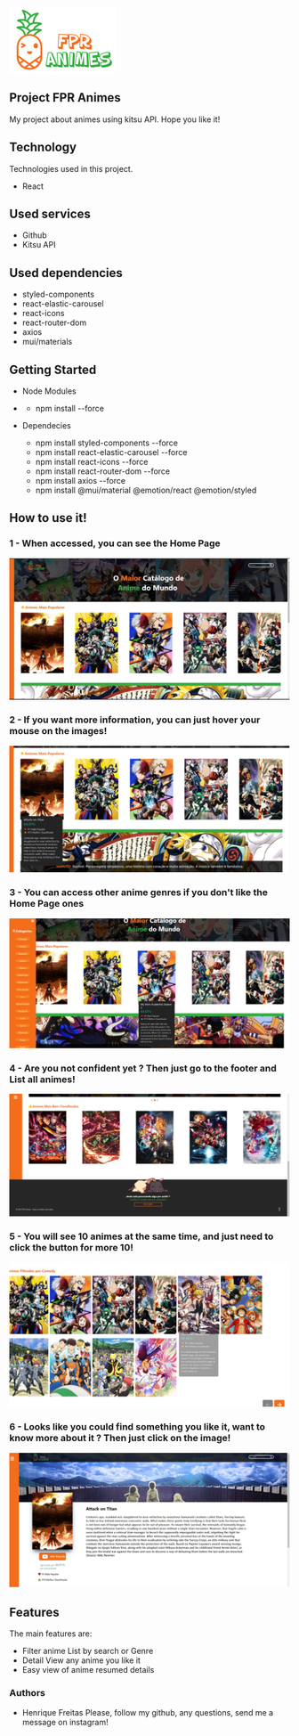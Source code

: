 ![Project Logo](https://github.com/HenriqueAlvesFreitas/project-anime/blob/master/src/assets/logoMaior.png)

## Project FPR Animes
My project about animes using kitsu API.
Hope you like it!

## Technology
Technologies used in this project.

* React

## Used services

* Github
* Kitsu API

## Used dependencies

* styled-components
* react-elastic-carousel
* react-icons
* react-router-dom
* axios
* mui/materials

## Getting Started

* Node Modules
*   - npm install --force

* Dependecies 
  - npm install styled-components --force
  - npm install react-elastic-carousel --force
  - npm install react-icons --force
  - npm install react-router-dom --force
  - npm install axios --force
  - npm install @mui/material @emotion/react @emotion/styled
 
## How to use it!

### 1 - When accessed, you can see the Home Page

![Home Page](https://github.com/HenriqueAlvesFreitas/project-anime/blob/master/public/readme-images/home1-2.jpeg)

### 2 - If you want more information, you can just hover your mouse on the images!

![Hover images](https://github.com/HenriqueAlvesFreitas/project-anime/blob/master/public/readme-images/home2.jpeg)

### 3 - You can access other anime genres if you don't like the Home Page ones

![Side Menu](https://github.com/HenriqueAlvesFreitas/project-anime/blob/master/public/readme-images/sideMenu.jpeg)

### 4 - Are you not confident yet ? Then just go to the footer and List all animes!
![Footer](https://github.com/HenriqueAlvesFreitas/project-anime/blob/master/public/readme-images/home3.jpeg)

### 5 - You will see 10 animes at the same time, and just need to click the button for more 10!

![List](https://github.com/HenriqueAlvesFreitas/project-anime/blob/master/public/readme-images/list.jpeg)

### 6 - Looks like you could find something you like it, want to know more about it ? Then just click on the image!

![Detailing](https://github.com/HenriqueAlvesFreitas/project-anime/blob/master/public/readme-images/detailing.jpeg)

## Features
The main features are:
 - Filter anime List by search or Genre
 - Detail View any anime you like it
 - Easy view of anime resumed details

### Authors
* Henrique Freitas
Please, follow my github, any questions, send me a message on instagram!


